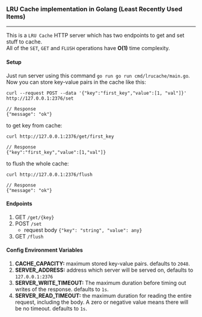 ### LRU Cache implementation in Golang (Least Recently Used Items)
___

This is a `LRU Cache` HTTP server which has two endpoints to get and set stuff to cache.  
All of the `SET`, `GET` and `FLUSH` operations have **O(1)** time complexity.

#### Setup

 Just run server using this command `go run go run cmd/lrucache/main.go`.  
Now you can store key-value pairs in the cache like this:  
```
curl --request POST --data '{"key":"first_key","value":[1, "val"]}' http://127.0.0.1:2376/set

// Response
{"message": "ok"}
```
to get key from cache:
```
curl http://127.0.0.1:2376/get/first_key

// Response
{"key":"first_key","value":[1,"val"]}
```

to flush the whole cache:
```
curl http://127.0.0.1:2376/flush

// Response 
{"message": "ok"}
```

#### Endpoints

 1. GET `/get/{key}`
 2. POST `/set`
    - request body `{"key": "string", "value": any}`
 3. GET `/flush`
 
#### Config Environment Variables
 1. **CACHE_CAPACITY:** maximum stored key-value pairs. defaults to `2048`.
 2. **SERVER_ADDRESS:** address which server will be served on, defaults to `127.0.0.1:2376`
 3. **SERVER_WRITE_TIMEOUT:** The maximum duration before timing out writes of the response.  defaults to `1s`.
 4. **SERVER_READ_TIMEOUT:** the maximum duration for reading the entire request, including the body. A zero or negative value means there will be no timeout. defaults to `1s`.

